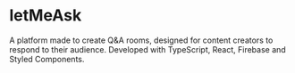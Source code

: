 # letMeAsk
A platform made to create Q&amp;A rooms, designed for content creators to respond to their audience. Developed with TypeScript, React, Firebase and Styled Components.
